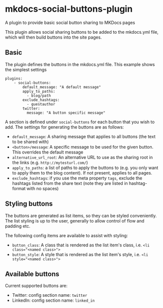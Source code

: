 # mkdocs-social-buttons-plugin
A plugin to provide basic social button sharing to MKDocs pages

This plugin allows social sharing buttons to be added to the mkdocs.yml file, which will then build buttons into the site pages.

## Basic

The plugin defines the buttons in the mkdocs.yml file. This example shows the simplest settings

```
plugins:
    - social-buttons:
        default_message: "A default message"
        apply_to_paths:
          - blog/path
        exclude_hashtags:
          - guestauthor
        twitter:
          message: "A button specific message"
```

A section is defined under `social-buttons` for each button that you wish to add. The settings for generating the buttons are as follows:

 * `default_message`: A sharing message that applies to all buttons (the text to be shared with)
 * `<button>/message`: A specific message to be used for the given button. This overrides the default message
 * `alternative_url_root`: An alternative URL to use as the sharing root in the links (e.g. `http://mytesturl.com/`)
 * `apply_to_paths`: a list of paths to apply the buttons to (e.g. you only want to apply them to the blog content). If not present, applies to all pages.
 * `exclude_hashtags`: if you use the meta property `tags`, exclude the hashtags listed from the share text (note they are listed in hashtag-format with no spaces)

## Styling buttons

The buttons are generated as list items, so they can be styled conveniently. The list styling is up to the user, generally to allow control of flow and padding etc.

The following config items are available to assist with styling:

 * `button_class`: A class that is rendered as the list item's class, i.e. `<li class="<named class>">`
 * `button_style`: A style that is rendered as the list item's style, i.e. `<li style="<named class>">`

## Available buttons

Current supported buttons are:

 * Twitter: config section name: `twitter`
 * LinkedIn: config section name: `linked_in`
